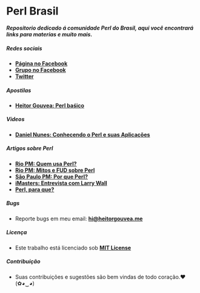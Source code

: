 # Perl Brasil

***Repositorio dedicado á comunidade Perl do Brasil, aqui você encontrará links para materias e muito mais.***

##### Redes sociais

* [**Página no Facebook**](https://www.facebook.com/PerlBrOficial)
* [**Grupo no Facebook**](https://www.facebook.com/groups/PerlBrasilOficial/)
* [**Twitter**](https://twitter.com/Perl_Brasil)

##### Apostilas

* [**Heitor Gouvea: Perl baśico**](https://github.com/HeitorG/Perl-Brasil/blob/master/apostilas/perl-basico.pdf)

##### Videos
* [**Daniel Nunes: Conhecendo o Perl e suas Aplicações**](https://www.youtube.com/watch?v=mdD8Wc_Jqx8)

##### Artigos sobre Perl

* [**Rio PM: Quem usa Perl?**](http://rio.pm.org/quem_usa.html)
* [**Rio PM: Mitos e FUD sobre Perl**](http://rio.pm.org/mitos.html)
* [**São Paulo PM: Por que Perl?**](http://sao-paulo.pm.org/pub/por-que-perl)
* [**iMasters: Entrevista com Larry Wall**](http://imasters.com.br/linguagens/perl/entrevista-larry-wall/?trace=1519021197&source=single)
* [**Perl, para que?**](http://www.devmedia.com.br/perl-para-que/12787)

##### Bugs

- Reporte bugs em meu email: **hi@heitorgouvea.me**

##### Licença

- Este trabalho está licenciado sob [**MIT License**](https://github.com/HeitorG/Perl-Brasil/blob/master/LICENSE.md)

##### Contribuição

- Suas contribuições e sugestões são bem vindas de todo coração.♥ (✿◕‿◕)
